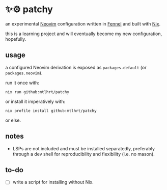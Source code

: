 # ✨⚙️ patchy
an experimental [Neovim](https://neovim.io) configuration written in [Fennel](https://fennel-lang.org) and built with [Nix](https://nixos.org).

this is a learning project and will eventually become my new configuration, hopefully.

## usage
a configured Neovim derivation is exposed as `packages.default` (or `packages.neovim`).

run it once with:
```
nix run github:mtlhrt/patchy
```

or install it imperatively with:
```
nix profile install github:mtlhrt/patchy
```

or else.

## notes
- LSPs are not included and must be installed separatedly, preferably through a dev shell for reproducibility and flexibility (i.e. no mason).

## to-do
- [ ] write a script for installing without Nix.
